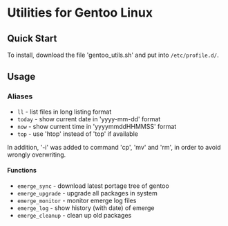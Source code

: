 # Utilities for Gentoo Linux

## Quick Start

To install, download the file 'gentoo_utils.sh' and put into `/etc/profile.d/`.

## Usage

### Aliases

* `ll` - list files in long listing format
* `today` - show current date in 'yyyy-mm-dd' format
* `now` - show current time in 'yyyymmddHHMMSS' format
* `top` - use 'htop' instead of 'top' if available

In addition, '-i' was added to command 'cp', 'mv' and 'rm', in order to avoid wrongly overwriting.

#### Functions

* `emerge_sync` - download latest portage tree of gentoo
* `emerge_upgrade` - upgrade all packages in system
* `emerge_monitor` - monitor emerge log files
* `emerge_log` - show history (with date) of emerge
* `emerge_cleanup` - clean up old packages
